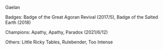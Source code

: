 Gaelan

Badges: Badge of the Great Agoran Revival (2017/5), Badge of the Salted Earth  (2018)

Champions: Apathy, Apathy, Paradox (2021/6/12)

Others: Little Ricky Tables, Rulebender, Too Intense


